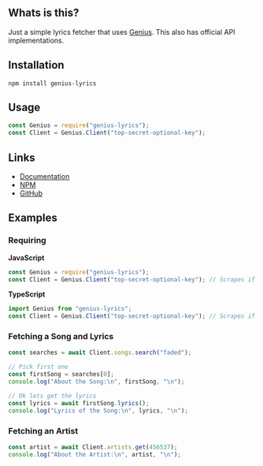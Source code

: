 ## Whats is this?

Just a simple lyrics fetcher that uses [Genius](https://genius.com). This also has official API implementations.

## Installation

```
npm install genius-lyrics
```

## Usage

```js
const Genius = require("genius-lyrics");
const Client = Genius.Client("top-secret-optional-key");
```

## Links

- [Documentation](https://genius-lyrics.zyrouge.gq)
- [NPM](https://npmjs.com/genius-lyrics)
- [GitHub](https://github.com/zyrouge/genius-lyrics)

## Examples

### Requiring

**JavaScript**

```js
const Genius = require("genius-lyrics");
const Client = Genius.Client("top-secret-optional-key"); // Scrapes if no key is provided
```

**TypeScript**

```ts
import Genius from "genius-lyrics";
const Client = Genius.Client("top-secret-optional-key"); // Scrapes if no key is provided
```

### Fetching a Song and Lyrics

```js
const searches = await Client.songs.search("faded");

// Pick first one
const firstSong = searches[0];
console.log("About the Song:\n", firstSong, "\n");

// Ok lets get the lyrics
const lyrics = await firstSong.lyrics();
console.log("Lyrics of the Song:\n", lyrics, "\n");
```

### Fetching an Artist

```js
const artist = await Client.artists.get(456537);
console.log("About the Artist:\n", artist, "\n");
```

<br>
